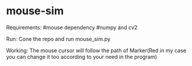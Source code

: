# mouse-sim

Requirements: 
#mouse dependency
#numpy and cv2

Run:
Cone the repo and run mouse_sim.py

Working:
The mouse cursor will follow the path of Marker(Red in my case you can change it too according to your need in the program)
